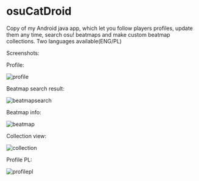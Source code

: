# osuCatDroid

Copy of my Android java app, which let you follow players profiles, update them any time, search osu! beatmaps and make custom beatmap collections. 
Two languages available(ENG/PL)

Screenshots:

Profile:

![profile](https://piro13.s-ul.eu/Y5m3s7VB)

Beatmap search result:

![beatmapsearch](https://piro13.s-ul.eu/MGWZqD2v)

Beatmap info:

![beatmap](https://piro13.s-ul.eu/JG86Khmj)

Collection view:

![collection](https://piro13.s-ul.eu/3w4vk4po)

Profile PL:

![profilepl](https://piro13.s-ul.eu/VPYP1HIA)
